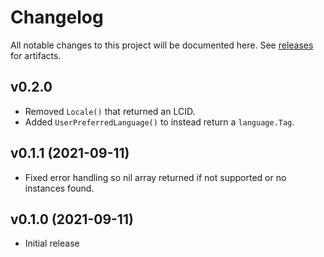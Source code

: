 # Changelog

All notable changes to this project will be documented here.
See [releases](https://github.com/heaths/go-vssetup/releases) for artifacts.

## v0.2.0

* Removed `Locale()` that returned an LCID.
* Added `UserPreferredLanguage()` to instead return a `language.Tag`.

## v0.1.1 (2021-09-11)

* Fixed error handling so nil array returned if not supported or no instances found.

## v0.1.0 (2021-09-11)

* Initial release
